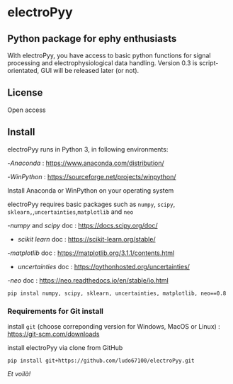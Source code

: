 # electroPyy 

## Python package for ephy enthusiasts 
With electroPyy, you have access to basic python functions for signal processing and electrophysiological data handling. Version 0.3 is script-orientated, GUI will be released later (or not). 

## License 
Open access 

## Install
electroPyy runs in Python 3, in following environments: 

-*Anaconda* : https://www.anaconda.com/distribution/

-*WinPython* : https://sourceforge.net/projects/winpython/

Install Anaconda or WinPython on your operating system 

electroPyy requires basic packages such as ```numpy```, ```scipy```, ```sklearn,```,```uncertainties```,```matplotlib``` and ```neo``` 

  -*numpy* and *scipy* doc : https://docs.scipy.org/doc/
  
  - *scikit learn* doc : https://scikit-learn.org/stable/
 
  -*matplotlib* doc : https://matplotlib.org/3.1.1/contents.html
  
  - *uncertainties* doc : https://pythonhosted.org/uncertainties/ 

  -*neo* doc : https://neo.readthedocs.io/en/stable/io.html

```
pip instal numpy, scipy, sklearn, uncertainties, matplotlib, neo==0.8
```

### Requirements for Git install 

install ```git``` (choose correponding version for Windows, MacOS or Linux) : https://git-scm.com/downloads

install electroPyy via clone from GitHub

```
pip install git+https://github.com/ludo67100/electroPyy.git
``` 

*Et voilà!*




